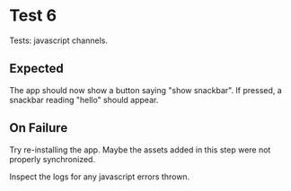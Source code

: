 # Test 6
Tests: javascript channels.

## Expected
The app should now show a button saying "show snackbar". If pressed,
a snackbar reading "hello" should appear.

## On Failure
Try re-installing the app. Maybe the assets added in this step were not
properly synchronized.

Inspect the logs for any javascript errors thrown.
